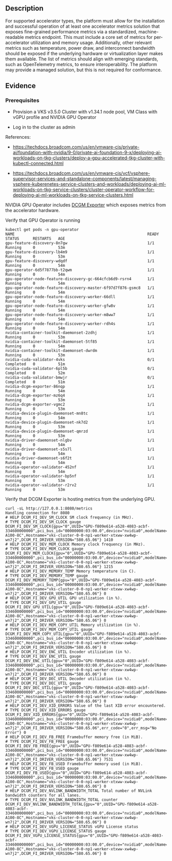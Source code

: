 ## Description

For supported accelerator types, the platform must allow for the installation and successful operation of at least one accelerator metrics solution that exposes fine-grained performance metrics via a standardized, machine-readable metrics endpoint. This must include a core set of metrics for per-accelerator utilization and memory usage. Additionally, other relevant metrics such as temperature, power draw, and interconnect bandwidth should be exposed if the underlying hardware or virtualization layer makes them available. The list of metrics should align with emerging standards, such as OpenTelemetry metrics, to ensure interoperability. The platform may provide a managed solution, but this is not required for conformance.

## Evidence

### Prerequisites

* Provision a VKS v3.5.0 Cluster with v1.34.1 node pool, VM Class with vGPU profile and NVIDIA GPU Operator

* Log in to the cluster as admin

References:

- https://techdocs.broadcom.com/us/en/vmware-cis/private-ai/foundation-with-nvidia/9-0/private-ai-foundation-9-x/deploying-ai-workloads-on-tkg-clusters/deploy-a-gpu-accelerated-tkg-cluster-with-kubectl-connected.html

- https://techdocs.broadcom.com/us/en/vmware-cis/vcf/vsphere-supervisor-services-and-standalone-components/latest/managing-vsphere-kuberenetes-service-clusters-and-workloads/deploying-ai-ml-workloads-on-tkg-service-clusters/cluster-operator-workflow-for-deploying-ai-ml-workloads-on-tkg-service-clusters.html

NVIDIA GPU Operator includes [DCGM Exporter](https://github.com/NVIDIA/dcgm-exporter?tab=readme-ov-file#quickstart-on-kubernetes) which exposes metrics from the accelerator hardware.

Verify that GPU Operator is running

```shell
kubectl get pods -n gpu-operator
NAME                                                          READY   STATUS      RESTARTS   AGE
gpu-feature-discovery-8n7gw                                   1/1     Running     0          53m
gpu-feature-discovery-lb4m9                                   1/1     Running     0          53m
gpu-feature-discovery-wdqdf                                   1/1     Running     0          54m
gpu-operator-6d5f7877bb-t2qwm                                 1/1     Running     0          54m
gpu-operator-node-feature-discovery-gc-664cfcb6d9-rsrn4       1/1     Running     0          54m
gpu-operator-node-feature-discovery-master-6f97d7f876-gsmc8   1/1     Running     0          54m
gpu-operator-node-feature-discovery-worker-66dll              1/1     Running     0          54m
gpu-operator-node-feature-discovery-worker-gfw8v              1/1     Running     0          54m
gpu-operator-node-feature-discovery-worker-m8ww7              1/1     Running     0          54m
gpu-operator-node-feature-discovery-worker-rdh4s              1/1     Running     0          54m
nvidia-container-toolkit-daemonset-2zdhj                      1/1     Running     0          53m
nvidia-container-toolkit-daemonset-5tf85                      1/1     Running     0          54m
nvidia-container-toolkit-daemonset-dwrdm                      1/1     Running     0          53m
nvidia-cuda-validator-4vks                                    0/1     Completed   0          51m
nvidia-cuda-validator-6pl5b                                   0/1     Completed   0          52m
nvidia-cuda-validator-bmwjr                                   0/1     Completed   0          51m
nvidia-dcgm-exporter-86nqp                                    1/1     Running     0          54m
nvidia-dcgm-exporter-mz6q4                                    1/1     Running     0          53m
nvidia-dcgm-exporter-vgmc2                                    1/1     Running     0          53m
nvidia-device-plugin-daemonset-mn8tc                          1/1     Running     0          54m
nvidia-device-plugin-daemonset-nk7d2                          1/1     Running     0          53m
nvidia-device-plugin-daemonset-qmrzd                          1/1     Running     0          53m
nvidia-driver-daemonset-nlgbv                                 1/1     Running     0          54m
nvidia-driver-daemonset-s5s7l                                 1/1     Running     0          54m
nvidia-driver-daemonset-s6f2t                                 1/1     Running     0          54m
nvidia-operator-validator-452nf                               1/1     Running     0          54m
nvidia-operator-validator-bp5nf                               1/1     Running     0          53m
nvidia-operator-validator-r2rv2                               1/1     Running     0          53m
```

Verify that DCGM Exporter is hosting metrics from the underlying GPU.

```shell
curl -sL http://127.0.0.1:8080/metrics
Handling connection for 8080
# HELP DCGM_FI_DEV_SM_CLOCK SM clock frequency (in MHz).
# TYPE DCGM_FI_DEV_SM_CLOCK gauge
DCGM_FI_DEV_SM_CLOCK{gpu="0",UUID="GPU-f809e614-a528-4083-acbf-334600000000",pci_bus_id="00000000:03:00.0",device="nvidia0",modelName="GRID A100-8C",Hostname="vks-cluster-0-0-np1-worker-xtxww-xw4wp-wn7j2",DCGM_FI_DRIVER_VERSION="580.65.06"} 1410
# HELP DCGM_FI_DEV_MEM_CLOCK Memory clock frequency (in MHz).
# TYPE DCGM_FI_DEV_MEM_CLOCK gauge
DCGM_FI_DEV_MEM_CLOCK{gpu="0",UUID="GPU-f809e614-a528-4083-acbf-334600000000",pci_bus_id="00000000:03:00.0",device="nvidia0",modelName="GRID A100-8C",Hostname="vks-cluster-0-0-np1-worker-xtxww-xw4wp-wn7j2",DCGM_FI_DRIVER_VERSION="580.65.06"} 1215
# HELP DCGM_FI_DEV_MEMORY_TEMP Memory temperature (in C).
# TYPE DCGM_FI_DEV_MEMORY_TEMP gauge
DCGM_FI_DEV_MEMORY_TEMP{gpu="0",UUID="GPU-f809e614-a528-4083-acbf-334600000000",pci_bus_id="00000000:03:00.0",device="nvidia0",modelName="GRID A100-8C",Hostname="vks-cluster-0-0-np1-worker-xtxww-xw4wp-wn7j2",DCGM_FI_DRIVER_VERSION="580.65.06"} 0
# HELP DCGM_FI_DEV_GPU_UTIL GPU utilization (in %).
# TYPE DCGM_FI_DEV_GPU_UTIL gauge
DCGM_FI_DEV_GPU_UTIL{gpu="0",UUID="GPU-f809e614-a528-4083-acbf-334600000000",pci_bus_id="00000000:03:00.0",device="nvidia0",modelName="GRID A100-8C",Hostname="vks-cluster-0-0-np1-worker-xtxww-xw4wp-wn7j2",DCGM_FI_DRIVER_VERSION="580.65.06"} 0
# HELP DCGM_FI_DEV_MEM_COPY_UTIL Memory utilization (in %).
# TYPE DCGM_FI_DEV_MEM_COPY_UTIL gauge
DCGM_FI_DEV_MEM_COPY_UTIL{gpu="0",UUID="GPU-f809e614-a528-4083-acbf-334600000000",pci_bus_id="00000000:03:00.0",device="nvidia0",modelName="GRID A100-8C",Hostname="vks-cluster-0-0-np1-worker-xtxww-xw4wp-wn7j2",DCGM_FI_DRIVER_VERSION="580.65.06"} 0
# HELP DCGM_FI_DEV_ENC_UTIL Encoder utilization (in %).
# TYPE DCGM_FI_DEV_ENC_UTIL gauge
DCGM_FI_DEV_ENC_UTIL{gpu="0",UUID="GPU-f809e614-a528-4083-acbf-334600000000",pci_bus_id="00000000:03:00.0",device="nvidia0",modelName="GRID A100-8C",Hostname="vks-cluster-0-0-np1-worker-xtxww-xw4wp-wn7j2",DCGM_FI_DRIVER_VERSION="580.65.06"} 0
# HELP DCGM_FI_DEV_DEC_UTIL Decoder utilization (in %).
# TYPE DCGM_FI_DEV_DEC_UTIL gauge
DCGM_FI_DEV_DEC_UTIL{gpu="0",UUID="GPU-f809e614-a528-4083-acbf-334600000000",pci_bus_id="00000000:03:00.0",device="nvidia0",modelName="GRID A100-8C",Hostname="vks-cluster-0-0-np1-worker-xtxww-xw4wp-wn7j2",DCGM_FI_DRIVER_VERSION="580.65.06"} 0
# HELP DCGM_FI_DEV_XID_ERRORS Value of the last XID error encountered.
# TYPE DCGM_FI_DEV_XID_ERRORS gauge
DCGM_FI_DEV_XID_ERRORS{gpu="0",UUID="GPU-f809e614-a528-4083-acbf-334600000000",pci_bus_id="00000000:03:00.0",device="nvidia0",modelName="GRID A100-8C",Hostname="vks-cluster-0-0-np1-worker-xtxww-xw4wp-wn7j2",DCGM_FI_DRIVER_VERSION="580.65.06",err_code="0",err_msg="No Error"} 0
# HELP DCGM_FI_DEV_FB_FREE Framebuffer memory free (in MiB).
# TYPE DCGM_FI_DEV_FB_FREE gauge
DCGM_FI_DEV_FB_FREE{gpu="0",UUID="GPU-f809e614-a528-4083-acbf-334600000000",pci_bus_id="00000000:03:00.0",device="nvidia0",modelName="GRID A100-8C",Hostname="vks-cluster-0-0-np1-worker-xtxww-xw4wp-wn7j2",DCGM_FI_DRIVER_VERSION="580.65.06"} 7531
# HELP DCGM_FI_DEV_FB_USED Framebuffer memory used (in MiB).
# TYPE DCGM_FI_DEV_FB_USED gauge
DCGM_FI_DEV_FB_USED{gpu="0",UUID="GPU-f809e614-a528-4083-acbf-334600000000",pci_bus_id="00000000:03:00.0",device="nvidia0",modelName="GRID A100-8C",Hostname="vks-cluster-0-0-np1-worker-xtxww-xw4wp-wn7j2",DCGM_FI_DRIVER_VERSION="580.65.06"} 0
# HELP DCGM_FI_DEV_NVLINK_BANDWIDTH_TOTAL Total number of NVLink bandwidth counters for all lanes.
# TYPE DCGM_FI_DEV_NVLINK_BANDWIDTH_TOTAL counter
DCGM_FI_DEV_NVLINK_BANDWIDTH_TOTAL{gpu="0",UUID="GPU-f809e614-a528-4083-acbf-334600000000",pci_bus_id="00000000:03:00.0",device="nvidia0",modelName="GRID A100-8C",Hostname="vks-cluster-0-0-np1-worker-xtxww-xw4wp-wn7j2",DCGM_FI_DRIVER_VERSION="580.65.06"} 0
# HELP DCGM_FI_DEV_VGPU_LICENSE_STATUS vGPU License status
# TYPE DCGM_FI_DEV_VGPU_LICENSE_STATUS gauge
DCGM_FI_DEV_VGPU_LICENSE_STATUS{gpu="0",UUID="GPU-f809e614-a528-4083-acbf-334600000000",pci_bus_id="00000000:03:00.0",device="nvidia0",modelName="GRID A100-8C",Hostname="vks-cluster-0-0-np1-worker-xtxww-xw4wp-wn7j2",DCGM_FI_DRIVER_VERSION="580.65.06"} 0
```
